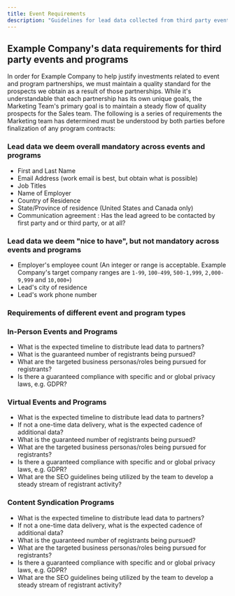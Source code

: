 ```yaml
---
title: Event Requirements
description: "Guidelines for lead data collected from third party events."
---
```


## Example Company's data requirements for third party events and programs

In order for Example Company to help justify investments related to event and program partnerships, we must maintain a quality standard for the prospects we obtain as a result of those partnerships. While it's understandable that each partnership has its own unique goals, the Marketing Team's primary goal is to maintain a steady flow of quality prospects for the Sales team. The following is a series of requirements the Marketing team has determined must be understood by both parties before finalization of any program contracts:

### Lead data we deem overall mandatory across events and programs

* First and Last Name
* Email Address (work email is best, but obtain what is possible)
* Job Titles
* Name of Employer
* Country of Residence
* State/Province of residence (United States and Canada only)
* Communication agreement : Has the lead agreed to be contacted by first party and or third party, or at all?

### Lead data we deem "nice to have", but not mandatory across events and programs

* Employer's employee count (An integer or range is acceptable. Example Company's target company ranges are `1-99`, `100-499`, `500-1,999`, `2,000-9,999` and `10,000+`)
* Lead's city of residence
* Lead's work phone number

### Requirements of different event and program types

### In-Person Events and Programs

* What is the expected timeline to distribute lead data to partners?
* What is the guaranteed number of registrants being pursued?
* What are the targeted business personas/roles being pursued for registrants?
* Is there a guaranteed compliance with specific and or global privacy laws, e.g. GDPR?

### Virtual Events and Programs

* What is the expected timeline to distribute lead data to partners?
* If not a one-time data delivery, what is the expected cadence of additional data?
* What is the guaranteed number of registrants being pursued?
* What are the targeted business personas/roles being pursued for registrants?
* Is there a guaranteed compliance with specific and or global privacy laws, e.g. GDPR?
* What are the SEO guidelines being utilized by the team to develop a steady stream of registrant activity?

### Content Syndication Programs

* What is the expected timeline to distribute lead data to partners?
* If not a one-time data delivery, what is the expected cadence of additional data?
* What is the guaranteed number of registrants being pursued?
* What are the targeted business personas/roles being pursued for registrants?
* Is there a guaranteed compliance with specific and or global privacy laws, e.g. GDPR?
* What are the SEO guidelines being utilized by the team to develop a steady stream of registrant activity?
